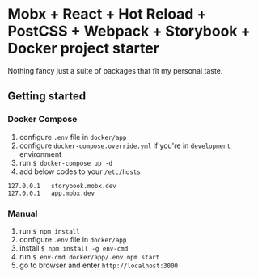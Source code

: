 # Mobx + React + Hot Reload + PostCSS + Webpack + Storybook + Docker project starter

Nothing fancy just a suite of packages that fit my personal taste.

## Getting started

### Docker Compose

1. configure `.env` file in `docker/app`
2. configure `docker-compose.override.yml` if you're in `development` environment
3. run `$ docker-compose up -d`
4. add below codes to your `/etc/hosts`
```
127.0.0.1   storybook.mobx.dev
127.0.0.1   app.mobx.dev
```

### Manual

1. run `$ npm install`
2. configure `.env` file in `docker/app`
3. install `$ npm install -g env-cmd`
4. run `$ env-cmd docker/app/.env npm start`
5. go to browser and enter `http://localhost:3000`
